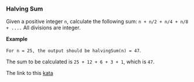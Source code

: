 ### Halving Sum

Given a positive integer `n`, calculate the following sum: `n + n/2 + n/4 + n/8 + ....` All divisions are integer.

**Example**  

`For n = 25, the output should be halvingSum(n) = 47`.

The sum to be calculated is `25 + 12 + 6 + 3 + 1`, which is `47`.

The link to this [kata](https://www.codewars.com/kata/halving-sum/java)

